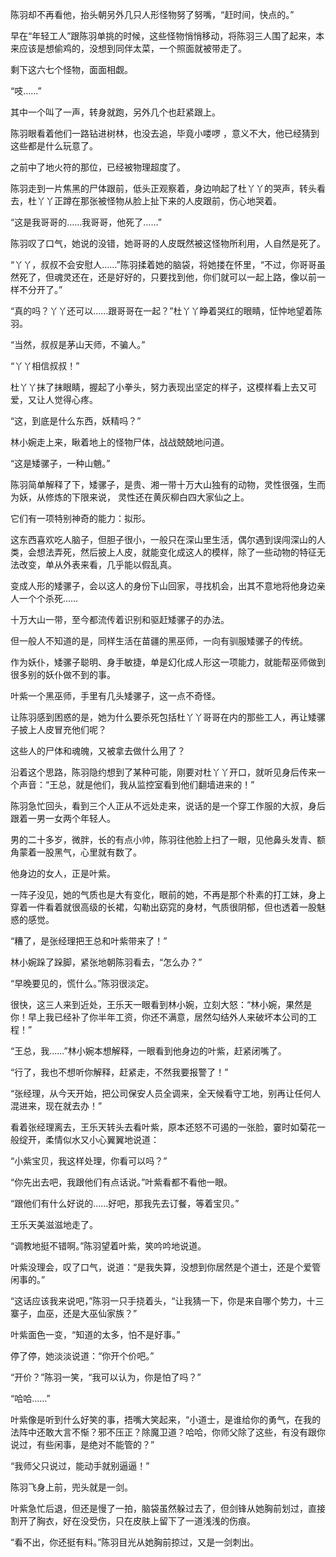陈羽却不再看他，抬头朝另外几只人形怪物努了努嘴，“赶时间，快点的。”

早在“年轻工人”跟陈羽单挑的时候，这些怪物悄悄移动，将陈羽三人围了起来，本来应该是想偷鸡的，没想到同伴太菜，一个照面就被带走了。

剩下这六七个怪物，面面相觑。

“吱……”

其中一个叫了一声，转身就跑，另外几个也赶紧跟上。

陈羽眼看着他们一路钻进树林，也没去追，毕竟小喽啰 ，意义不大，他已经猜到这些都是什么玩意了。

之前中了地火符的那位，已经被物理超度了。

陈羽走到一片焦黑的尸体跟前，低头正观察着，身边响起了杜丫丫的哭声，转头看去，杜丫丫正蹲在那张被怪物从脸上扯下来的人皮跟前，伤心地哭着。

“这是我哥哥的……我哥哥，他死了……”

陈羽叹了口气，她说的没错，她哥哥的人皮既然被这怪物所利用，人自然是死了。

“丫丫，叔叔不会安慰人……”陈羽揉着她的脑袋，将她搂在怀里，“不过，你哥哥虽然死了，但魂灵还在，还是好好的，只要找到他，你们就可以一起上路，像以前一样不分开了。”

“真的吗？丫丫还可以……跟哥哥在一起？”杜丫丫睁着哭红的眼睛，怔忡地望着陈羽。

“当然，叔叔是茅山天师，不骗人。”

“丫丫相信叔叔！”

杜丫丫抹了抹眼睛，握起了小拳头，努力表现出坚定的样子，这模样看上去又可爱，又让人觉得心疼。

“这，到底是什么东西，妖精吗？”

林小婉走上来，瞅着地上的怪物尸体，战战兢兢地问道。

“这是矮骡子，一种山魈。”

陈羽简单解释了下，矮骡子，是贵、湘一带十万大山独有的动物，灵性很强，生而为妖，从修炼的下限来说， 灵性还在黄灰柳白四大家仙之上。

它们有一项特别神奇的能力：拟形。

这东西喜欢吃人脑子，但胆子很小，一般只在深山里生活，偶尔遇到误闯深山的人类，会想法弄死，然后披上人皮，就能变化成这人的模样，除了一些动物的特征无法改变，单从外表来看，几乎能以假乱真。

变成人形的矮骡子，会以这人的身份下山回家，寻找机会，出其不意地将他身边亲人一个个杀死……

十万大山一带，至今都流传着识别和驱赶矮骡子的办法。

但一般人不知道的是，同样生活在苗疆的黑巫师，一向有驯服矮骡子的传统。

作为妖仆，矮骡子聪明、身手敏捷，单是幻化成人形这一项能力，就能帮巫师做到很多别的妖仆做不到的事。

叶紫一个黑巫师，手里有几头矮骡子，这一点不奇怪。

让陈羽感到困惑的是，她为什么要杀死包括杜丫丫哥哥在内的那些工人，再让矮骡子披上人皮冒充他们呢？

这些人的尸体和魂魄，又被拿去做什么用了？

沿着这个思路，陈羽隐约想到了某种可能，刚要对杜丫丫开口，就听见身后传来一个声音：“王总，就是他们，我从监控室看到他们翻墙进来的！”

陈羽急忙回头，看到三个人正从不远处走来，说话的是一个穿工作服的大叔，身后跟着一男一女两个年轻人。

男的二十多岁，微胖，长的有点小帅，陈羽往他脸上扫了一眼，见他鼻头发青、额角蒙着一股黑气，心里就有数了。

他身边的女人，正是叶紫。

一阵子没见，她的气质也是大有变化，眼前的她，不再是那个朴素的打工妹，身上穿着一件看着就很高级的长裙，勾勒出窈窕的身材，气质很阴郁，但也透着一股魅惑的感觉。

“糟了，是张经理把王总和叶紫带来了！”

林小婉跺了跺脚，紧张地朝陈羽看去，“怎么办？”

“早晚要见的，慌什么。”陈羽很淡定。

很快，这三人来到近处，王乐天一眼看到林小婉，立刻大怒：“林小婉，果然是你！早上我已经补了你半年工资，你还不满意，居然勾结外人来破坏本公司的工程！”

“王总，我……”林小婉本想解释，一眼看到他身边的叶紫，赶紧闭嘴了。

“行了，我也不想听你解释，赶紧走，不然我要报警了！”

“张经理，从今天开始，把公司保安人员全调来，全天候看守工地，别再让任何人混进来，现在就去办！”

看着张经理离去，王乐天转头去看叶紫，原本还怒不可遏的一张脸，霎时如菊花一般绽开，柔情似水又小心翼翼地说道：

“小紫宝贝，我这样处理，你看可以吗？”

“你先出去吧，我跟他们有点话说。”叶紫看都不看他一眼。

“跟他们有什么好说的……好吧，那我先去订餐，等着宝贝。”

王乐天美滋滋地走了。

“调教地挺不错啊。”陈羽望着叶紫，笑吟吟地说道。

叶紫没理会，叹了口气，说道：“是我失算，没想到你居然是个道士，还是个爱管闲事的。”

“这话应该我来说吧，”陈羽一只手挠着头，“让我猜一下，你是来自哪个势力，十三寨子，血巫，还是大巫仙家族？”

叶紫面色一变，“知道的太多，怕不是好事。”

停了停，她淡淡说道：“你开个价吧。”

“开价？”陈羽一笑，“我可以认为，你是怕了吗？”

“哈哈……”

叶紫像是听到什么好笑的事，捂嘴大笑起来，“小道士，是谁给你的勇气，在我的法阵中还敢大言不惭？邪不压正？除魔卫道？哈哈，你师父除了这些，有没有跟你说过，有些闲事，是绝对不能管的？”

“我师父只说过，能动手就别逼逼！”

陈羽飞身上前，兜头就是一剑。

叶紫急忙后退，但还是慢了一拍，脑袋虽然躲过去了，但剑锋从她胸前划过，直接割开了胸衣，好在没受伤，只在皮肤上留下了一道浅浅的伤痕。

“看不出，你还挺有料。”陈羽目光从她胸前掠过，又是一剑刺出。
